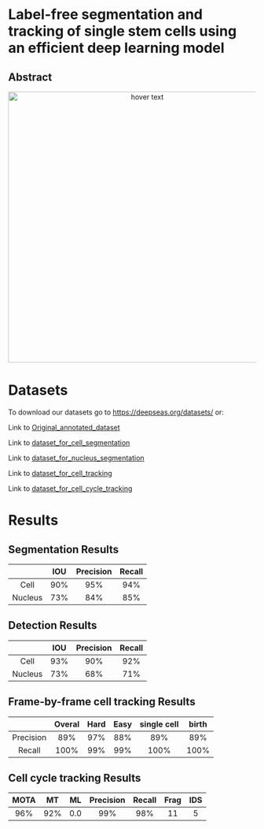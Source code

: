 # Label-free segmentation and tracking of single stem cells using an efficient deep learning model

## Abstract


<p align="center">
  <img src="docs/Fig1.png" width="550" title="hover text">
</p>


# Datasets

To download our datasets go to https://deepseas.org/datasets/ or:

Link to [Original_annotated_dataset](http://google.com)

Link to [dataset_for_cell_segmentation](https://drive.google.com/drive/folders/1iCC22iz7UBQdmADLuDe8ugAkmUqqsv13?usp=sharing)

Link to [dataset_for_nucleus_segmentation](https://drive.google.com/drive/folders/1gfEqRQOOBx2xZ1L7pCW67FBvTODulvvt?usp=sharing)

Link to [dataset_for_cell_tracking](http://google.com)

Link to [dataset_for_cell_cycle_tracking](http://google.com)


# Results

## Segmentation Results

|             | IOU         | Precision     | Recall     |
| :----:      |    :----:   |        :----: |  :----:    |
| Cell        | 90%         | 95%           | 94%        | 
| Nucleus     | 73%         | 84%           | 85%        |


## Detection Results

|              | IOU         | Precision     | Recall     |
| :----:      |    :----:   |        :----: |  :----:    |
| Cell        | 93%         | 90%           | 92%        | 
| Nucleus     | 73%         | 68%           | 71%        |

## Frame-by-frame cell tracking Results

|              | Overal      | Hard          | Easy       | single cell | birth    |
| :----:      |    :----:   |        :----: |  :----:    |:----:       |:----:    |
| Precision   | 89%         | 97%           | 88%        | 89%      |89%          |
| Recall      | 100%         | 99%           | 99%        |100%       | 100%      |

## Cell cycle tracking Results

|      MOTA   | MT          | ML            | Precision  | Recall      | Frag     |IDS       |
| :----:      |    :----:   |        :----: |  :----:    |:----:       |:----:    |:----:    |
| 96%         | 92%         | 0.0           | 99%        | 98%         |11        |5         |

